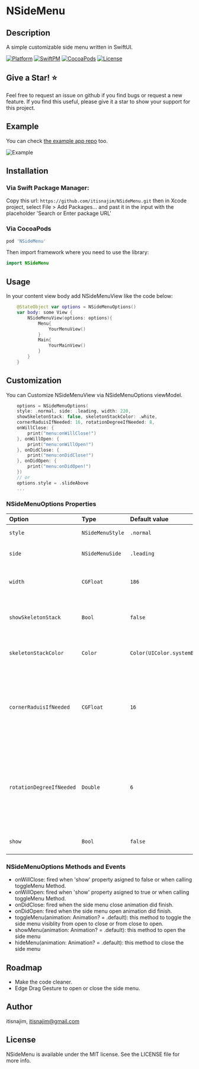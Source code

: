 # NSideMenu

## Description
A simple customizable side menu written in SwiftUI.

[![Platform](https://img.shields.io/badge/Platform-iOS-brightgreen)](https://github.com/itisnajim/NSideMenuA)
[![SwiftPM](https://img.shields.io/badge/SwiftPM-Compatible-brightgreen)](https://swift.org/package-manager)
[![CocoaPods](https://img.shields.io/cocoapods/v/NSideMenu.svg)](https://cocoapods.org/pods/NSwippableCell)
[![License](https://img.shields.io/github/license/itisnajim/NSideMenu)](https://raw.githubusercontent.com/itisnajim/NSideMenu/master/LICENSE)

## Give a Star! ⭐
Feel free to request an issue on github if you find bugs or request a new feature. 
If you find this useful, please give it a star to show your support for this project.

## Example
You can check [the example app repo](https://github.com/itisnajim/NSideMenuApp) too.

![Example](https://github.com/itisnajim/NSideMenuApp/blob/main/example.gif?raw=true)


## Installation

### Via Swift Package Manager:
Copy this url: 
```https://github.com/itisnajim/NSideMenu.git```
then in Xcode project, select File > Add Packages... and past it in the input with the placeholder 'Search or Enter package URL'

### Via CocoaPods
```ruby
pod 'NSideMenu'
```

Then import framework where you need to use the library:
```swift
import NSideMenu
```

## Usage
In your content view body add NSideMenuView like the code below:
```swift
    @StateObject var options = NSideMenuOptions()
    var body: some View {
        NSideMenuView(options: options){
            Menu{
                YourMenuView()
            }
            Main{
                YourMainView()
            }
        }
    }
```

## Customization
You can Customize NSideMenuView via NSideMenuOptions viewModel.
```swift
    options = NSideMenuOptions(
    style: .normal, side: .leading, width: 220,
    showSkeletonStack: false, skeletonStackColor: .white,
    cornerRaduisIfNeeded: 16, rotationDegreeIfNeeded: 8,
    onWillClose: {
        print("menu:onWillClose!")
    }, onWillOpen: {
        print("menu:onWillOpen!")
    }, onDidClose: {
        print("menu:onDidClose!")
    }, onDidOpen: {
        print("menu:onDidOpen!")
    })
    // or
    options.style = .slideAbove
    ...
```

### NSideMenuOptions Properties
| Option | Type | Default value | Description |
| :- | :- | :- | :- |
| `style` |`NSideMenuStyle` | `.normal` | Presentation Style |
| `side` |`NSideMenuSide` | `.leading` | Menu presentation side |
| `width` |`CGFloat` | `186` | Menu content container width |
| `showSkeletonStack` |`Bool` | `false` | Main view content Skeleton stack visiblity |
| `skeletonStackColor` |`Color` | `Color(UIColor.systemBackground)` | Main view content Skeleton stack color |
| `cornerRaduisIfNeeded` |`CGFloat` | `16` | When style is scale and Menu is visible this property will be applied on the Main view container corners. |
| `rotationDegreeIfNeeded` |`Double` | `6` | When style is rotate and Menu is visible this property will be applied on the Main view container rotation degree. |
| `show` |`Bool` | `false` | Side menu view visiblity |


### NSideMenuOptions Methods and Events
+ onWillClose: fired when 'show' property asigned to false or when calling toggleMenu Method.
+ onWillOpen:  fired when 'show' property asigned to true or when calling toggleMenu Method.
+ onDidClose:  fired when the side menu close animation did finish.
+ onDidOpen:   fired when the side menu open animation did finish.
+ toggleMenu(animation: Animation? = .default): this method to toggle the side menu visiblity from open to close or from close to open.
+ showMenu(animation: Animation? = .default): this method to open the side menu
+ hideMenu(animation: Animation? = .default): this method to close the side menu

## Roadmap
+ Make the code cleaner.
+ Edge Drag Gesture to open or close the side menu. 

## Author

itisnajim, itisnajim@gmail.com

## License

NSideMenu is available under the MIT license. See the LICENSE file for more info.

